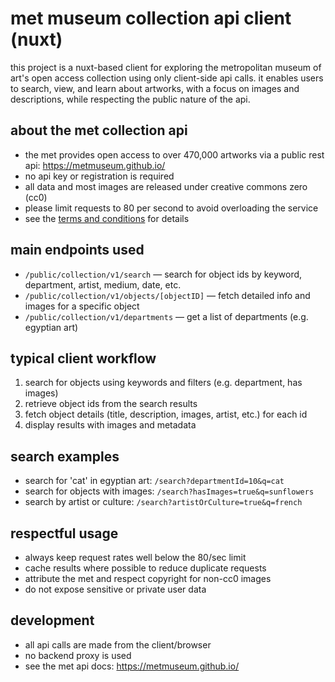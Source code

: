 # met museum collection api client (nuxt)

this project is a nuxt-based client for exploring the metropolitan museum of art's open access collection using only client-side api calls. it enables users to search, view, and learn about artworks, with a focus on images and descriptions, while respecting the public nature of the api.

## about the met collection api

- the met provides open access to over 470,000 artworks via a public rest api: https://metmuseum.github.io/
- no api key or registration is required
- all data and most images are released under creative commons zero (cc0)
- please limit requests to 80 per second to avoid overloading the service
- see the [terms and conditions](https://www.metmuseum.org/information/terms-and-conditions) for details

## main endpoints used

- `/public/collection/v1/search` — search for object ids by keyword, department, artist, medium, date, etc.
- `/public/collection/v1/objects/[objectID]` — fetch detailed info and images for a specific object
- `/public/collection/v1/departments` — get a list of departments (e.g. egyptian art)

## typical client workflow

1. search for objects using keywords and filters (e.g. department, has images)
2. retrieve object ids from the search results
3. fetch object details (title, description, images, artist, etc.) for each id
4. display results with images and metadata

## search examples

- search for 'cat' in egyptian art: `/search?departmentId=10&q=cat`
- search for objects with images: `/search?hasImages=true&q=sunflowers`
- search by artist or culture: `/search?artistOrCulture=true&q=french`

## respectful usage

- always keep request rates well below the 80/sec limit
- cache results where possible to reduce duplicate requests
- attribute the met and respect copyright for non-cc0 images
- do not expose sensitive or private user data

## development

- all api calls are made from the client/browser
- no backend proxy is used
- see the met api docs: https://metmuseum.github.io/

